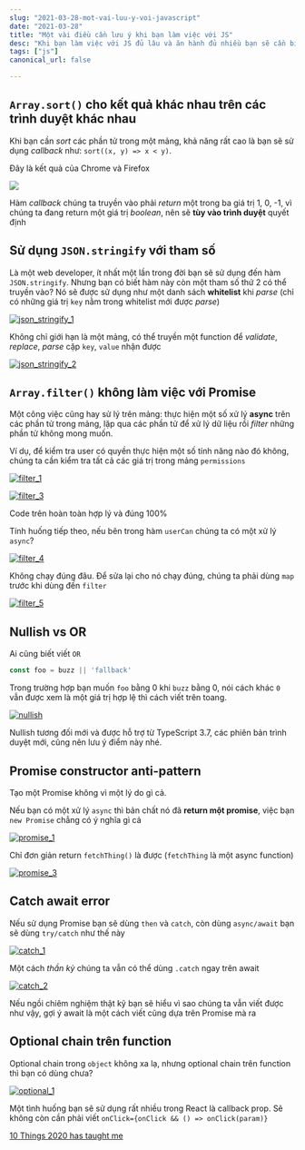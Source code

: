 ```yaml
---
slug: "2021-03-28-mot-vai-luu-y-voi-javascript"
date: "2021-03-28"
title: "Một vài điều cần lưu ý khi bạn làm việc với JS"
desc: "Khi bạn làm việc với JS đủ lâu và ăn hành đủ nhiều bạn sẽ cần biết đến những đặc điểm rất riêng của JS"
tags: ["js"]
canonical_url: false

---
```


## `Array.sort()` cho kết quả khác nhau trên các trình duyệt khác nhau

Khi bạn cần *sort* các phần tử trong một mảng, khả năng rất cao là bạn sẽ sử dụng *callback* như: `sort((x, y) => x < y)`.

Đây là kết quả của Chrome và Firefox

![](https://res.cloudinary.com/practicaldev/image/fetch/s--s1SlEvCn--/c_limit%2Cf_auto%2Cfl_progressive%2Cq_auto%2Cw_880/https://dev-to-uploads.s3.amazonaws.com/uploads/articles/63i4pdemdrcltmlcfmy7.png)

Hàm *callback* chúng ta truyền vào phải *return* một trong ba giá trị 1, 0, -1, vì chúng ta đang return một giá trị *boolean*, nên sẽ **tùy vào trình duyệt** quyết định

##  Sử dụng `JSON.stringify` với tham số

Là một web developer, ít nhất một lần trong đời bạn sẽ sử dụng đến hàm `JSON.stringify`. Nhưng bạn có biết hàm này còn một tham số thứ 2 có thể truyền vào? Nó sẽ được sử dụng như một danh sách **whitelist** khi *parse* (chỉ có những giá trị `key` nằm trong whitelist mới được *parse*)

[![json_stringify_1](https://res.cloudinary.com/practicaldev/image/fetch/s--1m2M-1nL--/c_limit%2Cf_auto%2Cfl_progressive%2Cq_auto%2Cw_880/https://dev-to-uploads.s3.amazonaws.com/uploads/articles/2mot0de4qunp1jz9drti.png)](https://res.cloudinary.com/practicaldev/image/fetch/s--1m2M-1nL--/c_limit%2Cf_auto%2Cfl_progressive%2Cq_auto%2Cw_880/https://dev-to-uploads.s3.amazonaws.com/uploads/articles/2mot0de4qunp1jz9drti.png)

Không chỉ giới hạn là một mảng, có thể truyền một function để *validate*, *replace*, *parse* cặp `key`, `value` nhận được

[![json_stringify_2](https://res.cloudinary.com/practicaldev/image/fetch/s--LKLRzNjN--/c_limit%2Cf_auto%2Cfl_progressive%2Cq_auto%2Cw_880/https://dev-to-uploads.s3.amazonaws.com/uploads/articles/87gpt399syw126i3lnw5.png)](https://res.cloudinary.com/practicaldev/image/fetch/s--LKLRzNjN--/c_limit%2Cf_auto%2Cfl_progressive%2Cq_auto%2Cw_880/https://dev-to-uploads.s3.amazonaws.com/uploads/articles/87gpt399syw126i3lnw5.png)

## `Array.filter()` không làm việc với Promise

Một công việc cũng hay sử lý trên mảng: thực hiện một số xử lý **async** trên các phần tử trong mảng, lặp qua các phần tử để xử lý dữ liệu rồi *filter* những phần tử không mong muốn.

Ví dụ, để kiểm tra user có quyền thực hiện một số tính năng nào đó không, chúng ta cần kiểm tra tất cả các giá trị trong mảng `permissions`

[![filter_1](https://res.cloudinary.com/practicaldev/image/fetch/s--zxtRNXjO--/c_limit%2Cf_auto%2Cfl_progressive%2Cq_auto%2Cw_880/https://dev-to-uploads.s3.amazonaws.com/uploads/articles/i8ph059u9575f29hmqjz.png)](https://res.cloudinary.com/practicaldev/image/fetch/s--zxtRNXjO--/c_limit%2Cf_auto%2Cfl_progressive%2Cq_auto%2Cw_880/https://dev-to-uploads.s3.amazonaws.com/uploads/articles/i8ph059u9575f29hmqjz.png)

[![filter_3](https://res.cloudinary.com/practicaldev/image/fetch/s--RY4XUoXw--/c_limit%2Cf_auto%2Cfl_progressive%2Cq_auto%2Cw_880/https://dev-to-uploads.s3.amazonaws.com/uploads/articles/5d2v4ingkoxlvrjrynwv.png)](https://res.cloudinary.com/practicaldev/image/fetch/s--RY4XUoXw--/c_limit%2Cf_auto%2Cfl_progressive%2Cq_auto%2Cw_880/https://dev-to-uploads.s3.amazonaws.com/uploads/articles/5d2v4ingkoxlvrjrynwv.png)

Code trên hoàn toàn hợp lý và đúng 100%

Tính huống tiếp theo, nếu bên trong hàm `userCan` chúng ta có một xử lý `async`?

[![filter_4](https://res.cloudinary.com/practicaldev/image/fetch/s--4PNbNENY--/c_limit%2Cf_auto%2Cfl_progressive%2Cq_auto%2Cw_880/https://dev-to-uploads.s3.amazonaws.com/uploads/articles/as0sblsgjwbz52jqah2j.png)](https://res.cloudinary.com/practicaldev/image/fetch/s--4PNbNENY--/c_limit%2Cf_auto%2Cfl_progressive%2Cq_auto%2Cw_880/https://dev-to-uploads.s3.amazonaws.com/uploads/articles/as0sblsgjwbz52jqah2j.png)

Không chạy đúng đâu. Để sửa lại cho nó chạy đúng, chúng ta phải dùng `map` trước khi dùng đến `filter`

[![filter_5](https://res.cloudinary.com/practicaldev/image/fetch/s--dK138iQ1--/c_limit%2Cf_auto%2Cfl_progressive%2Cq_auto%2Cw_880/https://dev-to-uploads.s3.amazonaws.com/uploads/articles/8p5nocab1xkyjss5jl09.png)](https://res.cloudinary.com/practicaldev/image/fetch/s--dK138iQ1--/c_limit%2Cf_auto%2Cfl_progressive%2Cq_auto%2Cw_880/https://dev-to-uploads.s3.amazonaws.com/uploads/articles/8p5nocab1xkyjss5jl09.png)

## Nullish vs OR

Ai cũng biết viết `OR`

```js
const foo = buzz || 'fallback'
```

Trong trường hợp bạn muốn `foo` bằng 0 khi `buzz` bằng 0, nói cách khác `0` vẫn được xem là một giá trị hợp lệ thì cách viết trên toang.

[![nullish](https://res.cloudinary.com/practicaldev/image/fetch/s--QoLPcQ4s--/c_limit%2Cf_auto%2Cfl_progressive%2Cq_auto%2Cw_880/https://dev-to-uploads.s3.amazonaws.com/uploads/articles/ai8rwv56h5ymun1vpi6h.png)](https://res.cloudinary.com/practicaldev/image/fetch/s--QoLPcQ4s--/c_limit%2Cf_auto%2Cfl_progressive%2Cq_auto%2Cw_880/https://dev-to-uploads.s3.amazonaws.com/uploads/articles/ai8rwv56h5ymun1vpi6h.png)

Nullish tương đối mới và được hỗ trợ từ TypeScript 3.7, các phiên bản trình duyệt mới, cũng nên lưu ý điểm này nhé.

## Promise constructor anti-pattern

Tạo một Promise không vì một lý do gì cả.

Nếu bạn có một xử lý `async` thì bản chất nó đã **return một promise**, việc bạn `new Promise` chẳng có ý nghĩa gì cả

[![promise_1](https://res.cloudinary.com/practicaldev/image/fetch/s--C-1fI-Bz--/c_limit%2Cf_auto%2Cfl_progressive%2Cq_auto%2Cw_880/https://dev-to-uploads.s3.amazonaws.com/uploads/articles/98tp5ldyr4065np0skt5.png)](https://res.cloudinary.com/practicaldev/image/fetch/s--C-1fI-Bz--/c_limit%2Cf_auto%2Cfl_progressive%2Cq_auto%2Cw_880/https://dev-to-uploads.s3.amazonaws.com/uploads/articles/98tp5ldyr4065np0skt5.png)

Chỉ đơn giản return `fetchThing()` là được (`fetchThing` là một async function)

[![promise_3](https://res.cloudinary.com/practicaldev/image/fetch/s--pHlwjR8x--/c_limit%2Cf_auto%2Cfl_progressive%2Cq_auto%2Cw_880/https://dev-to-uploads.s3.amazonaws.com/uploads/articles/jpyxc4hrmvepkthp1wyb.png)](https://res.cloudinary.com/practicaldev/image/fetch/s--pHlwjR8x--/c_limit%2Cf_auto%2Cfl_progressive%2Cq_auto%2Cw_880/https://dev-to-uploads.s3.amazonaws.com/uploads/articles/jpyxc4hrmvepkthp1wyb.png)

## Catch await error

Nếu sử dụng Promise bạn sẽ dùng `then` và `catch`, còn dùng `async/await` bạn sẽ dùng `try/catch` như thế này

[![catch_1](https://res.cloudinary.com/practicaldev/image/fetch/s--xRTdGBFG--/c_limit%2Cf_auto%2Cfl_progressive%2Cq_auto%2Cw_880/https://dev-to-uploads.s3.amazonaws.com/uploads/articles/w77xvropho5fnzjr3lzq.png)](https://res.cloudinary.com/practicaldev/image/fetch/s--xRTdGBFG--/c_limit%2Cf_auto%2Cfl_progressive%2Cq_auto%2Cw_880/https://dev-to-uploads.s3.amazonaws.com/uploads/articles/w77xvropho5fnzjr3lzq.png)

Một cách *thần kỳ* chúng ta vẫn có thể dùng `.catch` ngay trên await

[![catch_2](https://res.cloudinary.com/practicaldev/image/fetch/s--9_RtvCXJ--/c_limit%2Cf_auto%2Cfl_progressive%2Cq_auto%2Cw_880/https://dev-to-uploads.s3.amazonaws.com/uploads/articles/k4sca69yg3cn1t2w3q1e.png)](https://res.cloudinary.com/practicaldev/image/fetch/s--9_RtvCXJ--/c_limit%2Cf_auto%2Cfl_progressive%2Cq_auto%2Cw_880/https://dev-to-uploads.s3.amazonaws.com/uploads/articles/k4sca69yg3cn1t2w3q1e.png)

Nếu ngồi chiêm nghiệm thật kỹ bạn sẽ hiểu vì sao chúng ta vẫn viết được như vậy, gợi ý await là một cách viết cũng dựa trên Promise mà ra

## Optional chain trên function

Optional chain trong `object` không xa lạ, nhưng optional chain trên function thì bạn có dùng chưa?

[![optional_1](https://res.cloudinary.com/practicaldev/image/fetch/s--GS_uEqqr--/c_limit%2Cf_auto%2Cfl_progressive%2Cq_auto%2Cw_880/https://dev-to-uploads.s3.amazonaws.com/uploads/articles/57rtruthopibgpvl5pcz.png)](https://res.cloudinary.com/practicaldev/image/fetch/s--GS_uEqqr--/c_limit%2Cf_auto%2Cfl_progressive%2Cq_auto%2Cw_880/https://dev-to-uploads.s3.amazonaws.com/uploads/articles/57rtruthopibgpvl5pcz.png)

Một tình huống bạn sẽ sử dụng rất nhiều trong React là callback prop. Sẽ không còn cần phải viết `onClick={onClick && () => onClick(param)}`


[10 Things 2020 has taught me](https://dev.to/joakimunge/10-things-2020-has-taught-me-nfj)

